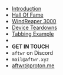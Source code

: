 - [Introduction](/)
- [Hall Of Fame](HallOfFame/halloffame.md)
- [WindReaper 3000](WindReaper3000/windreaper_3000)
- [Device Teardowns](DeviceTeardowns/deviceteardowns.md)
- [Tabbing Example](tabbing)
-
- **GET IN TOUCH**
- `aftwr` on Discord
- `mail@aftwr.xyz`
- aftwr@proton.me



